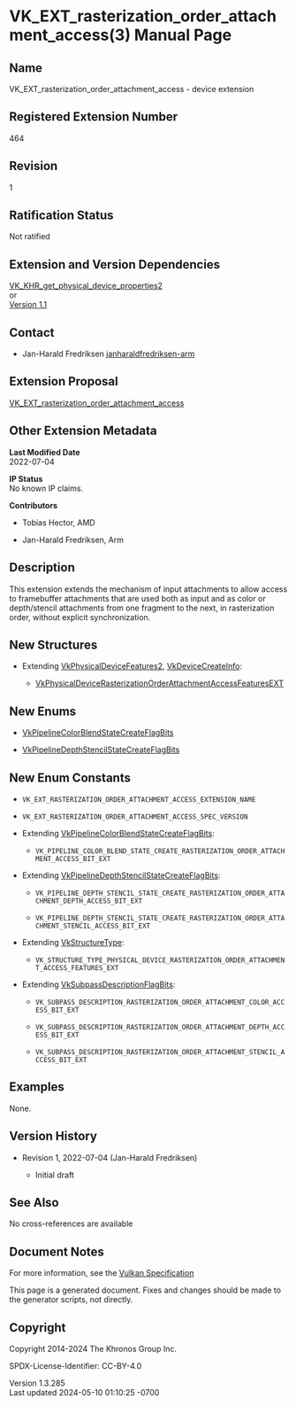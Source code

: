 # VK_EXT_rasterization_order_attachment_access(3) Manual Page

## Name

VK_EXT_rasterization_order_attachment_access - device extension



## <a href="#_registered_extension_number" class="anchor"></a>Registered Extension Number

464

## <a href="#_revision" class="anchor"></a>Revision

1

## <a href="#_ratification_status" class="anchor"></a>Ratification Status

Not ratified

## <a href="#_extension_and_version_dependencies" class="anchor"></a>Extension and Version Dependencies

[VK_KHR_get_physical_device_properties2](https://registry.khronos.org/vulkan/specs/1.3-extensions/man/html/VK_KHR_get_physical_device_properties2.html)  
or  
[Version 1.1](#versions-1.1)  

## <a href="#_contact" class="anchor"></a>Contact

- Jan-Harald Fredriksen <a
  href="https://github.com/KhronosGroup/Vulkan-Docs/issues/new?body=%5BVK_EXT_rasterization_order_attachment_access%5D%20@janharaldfredriksen-arm%0A*Here%20describe%20the%20issue%20or%20question%20you%20have%20about%20the%20VK_EXT_rasterization_order_attachment_access%20extension*"
  target="_blank"
  rel="nofollow noopener"><em></em>janharaldfredriksen-arm</a>

## <a href="#_extension_proposal" class="anchor"></a>Extension Proposal

[VK_EXT_rasterization_order_attachment_access](https://github.com/KhronosGroup/Vulkan-Docs/tree/main/proposals/VK_EXT_rasterization_order_attachment_access.adoc)

## <a href="#_other_extension_metadata" class="anchor"></a>Other Extension Metadata

**Last Modified Date**  
2022-07-04

**IP Status**  
No known IP claims.

**Contributors**  
- Tobias Hector, AMD

- Jan-Harald Fredriksen, Arm

## <a href="#_description" class="anchor"></a>Description

This extension extends the mechanism of input attachments to allow
access to framebuffer attachments that are used both as input and as
color or depth/stencil attachments from one fragment to the next, in
rasterization order, without explicit synchronization.

## <a href="#_new_structures" class="anchor"></a>New Structures

- Extending [VkPhysicalDeviceFeatures2](https://registry.khronos.org/vulkan/specs/1.3-extensions/man/html/VkPhysicalDeviceFeatures2.html),
  [VkDeviceCreateInfo](https://registry.khronos.org/vulkan/specs/1.3-extensions/man/html/VkDeviceCreateInfo.html):

  - [VkPhysicalDeviceRasterizationOrderAttachmentAccessFeaturesEXT](https://registry.khronos.org/vulkan/specs/1.3-extensions/man/html/VkPhysicalDeviceRasterizationOrderAttachmentAccessFeaturesEXT.html)

## <a href="#_new_enums" class="anchor"></a>New Enums

- [VkPipelineColorBlendStateCreateFlagBits](https://registry.khronos.org/vulkan/specs/1.3-extensions/man/html/VkPipelineColorBlendStateCreateFlagBits.html)

- [VkPipelineDepthStencilStateCreateFlagBits](https://registry.khronos.org/vulkan/specs/1.3-extensions/man/html/VkPipelineDepthStencilStateCreateFlagBits.html)

## <a href="#_new_enum_constants" class="anchor"></a>New Enum Constants

- `VK_EXT_RASTERIZATION_ORDER_ATTACHMENT_ACCESS_EXTENSION_NAME`

- `VK_EXT_RASTERIZATION_ORDER_ATTACHMENT_ACCESS_SPEC_VERSION`

- Extending
  [VkPipelineColorBlendStateCreateFlagBits](https://registry.khronos.org/vulkan/specs/1.3-extensions/man/html/VkPipelineColorBlendStateCreateFlagBits.html):

  - `VK_PIPELINE_COLOR_BLEND_STATE_CREATE_RASTERIZATION_ORDER_ATTACHMENT_ACCESS_BIT_EXT`

- Extending
  [VkPipelineDepthStencilStateCreateFlagBits](https://registry.khronos.org/vulkan/specs/1.3-extensions/man/html/VkPipelineDepthStencilStateCreateFlagBits.html):

  - `VK_PIPELINE_DEPTH_STENCIL_STATE_CREATE_RASTERIZATION_ORDER_ATTACHMENT_DEPTH_ACCESS_BIT_EXT`

  - `VK_PIPELINE_DEPTH_STENCIL_STATE_CREATE_RASTERIZATION_ORDER_ATTACHMENT_STENCIL_ACCESS_BIT_EXT`

- Extending [VkStructureType](https://registry.khronos.org/vulkan/specs/1.3-extensions/man/html/VkStructureType.html):

  - `VK_STRUCTURE_TYPE_PHYSICAL_DEVICE_RASTERIZATION_ORDER_ATTACHMENT_ACCESS_FEATURES_EXT`

- Extending
  [VkSubpassDescriptionFlagBits](https://registry.khronos.org/vulkan/specs/1.3-extensions/man/html/VkSubpassDescriptionFlagBits.html):

  - `VK_SUBPASS_DESCRIPTION_RASTERIZATION_ORDER_ATTACHMENT_COLOR_ACCESS_BIT_EXT`

  - `VK_SUBPASS_DESCRIPTION_RASTERIZATION_ORDER_ATTACHMENT_DEPTH_ACCESS_BIT_EXT`

  - `VK_SUBPASS_DESCRIPTION_RASTERIZATION_ORDER_ATTACHMENT_STENCIL_ACCESS_BIT_EXT`

## <a href="#_examples" class="anchor"></a>Examples

None.

## <a href="#_version_history" class="anchor"></a>Version History

- Revision 1, 2022-07-04 (Jan-Harald Fredriksen)

  - Initial draft

## <a href="#_see_also" class="anchor"></a>See Also

No cross-references are available

## <a href="#_document_notes" class="anchor"></a>Document Notes

For more information, see the <a
href="https://registry.khronos.org/vulkan/specs/1.3-extensions/html/vkspec.html#VK_EXT_rasterization_order_attachment_access"
target="_blank" rel="noopener">Vulkan Specification</a>

This page is a generated document. Fixes and changes should be made to
the generator scripts, not directly.

## <a href="#_copyright" class="anchor"></a>Copyright

Copyright 2014-2024 The Khronos Group Inc.

SPDX-License-Identifier: CC-BY-4.0

Version 1.3.285  
Last updated 2024-05-10 01:10:25 -0700
